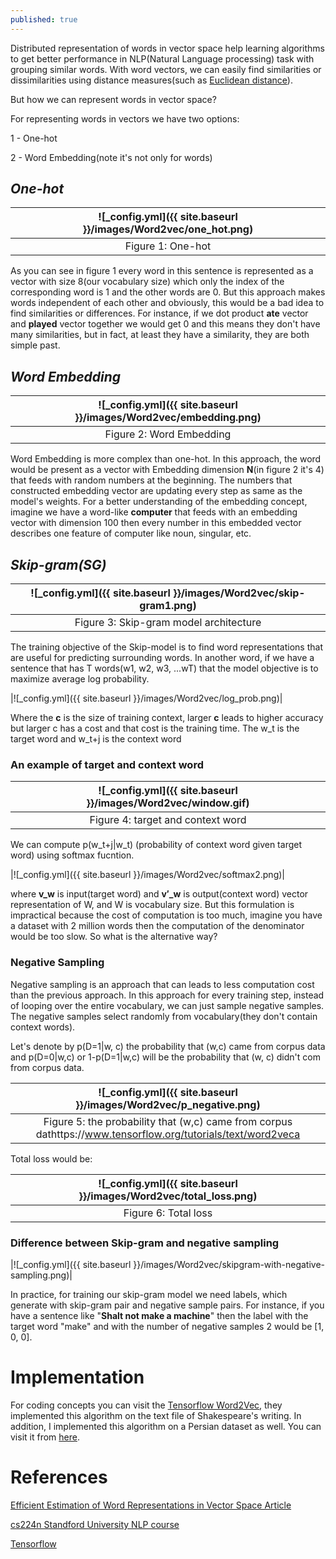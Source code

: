```yaml
---
published: true
---
```

Distributed representation of words in vector space help learning algorithms to get better performance in NLP(Natural Language processing) task with grouping similar words. With word vectors, we can easily find similarities or dissimilarities using distance measures(such as [Euclidean distance](https://en.wikipedia.org/wiki/Euclidean_distance)).

But how we can represent words in vector space?

For representing words in vectors we have two options:

1 - One-hot

2 - Word Embedding(note it's not only for words)


## _One-hot_

|![_config.yml]({{ site.baseurl }}/images/Word2vec/one_hot.png)|
|:--:| 
| Figure 1: One-hot|

As you can see in figure 1 every word in this sentence is represented as a vector with size 8(our vocabulary size) which only the index of the corresponding word is 1 and the other words are 0. But this approach makes words independent of each other and obviously, this would be a bad idea to find similarities or differences.
For instance, if we dot product **ate** vector and **played** vector together we would get 0 and this means they don't have many similarities, but in fact, at least they have a similarity, they are both simple past.

## _Word Embedding_

|![_config.yml]({{ site.baseurl }}/images/Word2vec/embedding.png)|
|:--:| 
| Figure 2: Word Embedding|

Word Embedding is more complex than one-hot. In this approach, the word would be present as a vector with Embedding dimension **N**(in figure 2 it's 4) that feeds with random numbers at the beginning. The numbers that constructed embedding vector are updating every step as same as the model's weights. For a better understanding of the embedding concept, imagine we have a word-like **computer** that feeds with an embedding vector with dimension 100 then every number in this embedded vector describes one feature of computer like noun, singular, etc.


## _Skip-gram(SG)_

|![_config.yml]({{ site.baseurl }}/images/Word2vec/skip-gram1.png)|
|:--:| 
| Figure 3: Skip-gram model architecture|

The training objective of the Skip-model is to find word representations that are useful for 
predicting surrounding words. In another word, if we have a sentence that has T words(w1, w2, w3, ...wT) that the model objective is to maximize average log probability.

|![_config.yml]({{ site.baseurl }}/images/Word2vec/log_prob.png)|

Where the **c** is the size of training context, larger **c** leads to higher accuracy but larger c has a cost and that cost is the training time. The w_t is the target word and w_t+j is the context word

### An example of target and context word

|![_config.yml]({{ site.baseurl }}/images/Word2vec/window.gif)|
|:--:| 
|Figure 4: target and context word|


We can compute p(w_t+j\|w_t) (probability of context word given target word) using softmax fucntion.

|![_config.yml]({{ site.baseurl }}/images/Word2vec/softmax2.png)|

where **v_w** is input(target word) and **v′_w** is output(context word) vector representation of W, and W is vocabulary size. But this formulation is impractical because the cost of computation is too much, imagine you have a dataset with 2 million words then the computation of the denominator would be too slow. So what is the alternative way?

### Negative Sampling

Negative sampling is an approach that can leads to less computation cost than the previous approach. In this approach for every training step, instead of looping over the entire vocabulary, we can just sample negative samples. The negative samples select randomly from vocabulary(they don't contain context words).

Let's denote by p(D=1\|w, c) the probability that (w,c) came from corpus data and p(D=0\|w,c) or
1-p(D=1\|w,c) will be the probability that (w, c) didn't com from corpus data.

|![_config.yml]({{ site.baseurl }}/images/Word2vec/p_negative.png)|
|:--:| 
|Figure 5: the probability that (w,c) came from corpus dathttps://www.tensorflow.org/tutorials/text/word2veca|

Total loss would be:

|![_config.yml]({{ site.baseurl }}/images/Word2vec/total_loss.png)|
|:--:|
|Figure 6: Total loss|

### Difference between Skip-gram and negative sampling

|![_config.yml]({{ site.baseurl }}/images/Word2vec/skipgram-with-negative-sampling.png)|

In practice, for training our skip-gram model we need labels, which generate with skip-gram pair and negative sample pairs. For instance, if you have a sentence like "**Shalt not make a machine**" then the label with the target word "make" and with the number of negative samples 2 would be \[1, 0, 0].

# Implementation

For coding concepts you can visit the [Tensorflow Word2Vec](https://www.tensorflow.org/tutorials/text/word2vec), they implemented this algorithm on the text file of Shakespeare's writing. In addition, I implemented this algorithm on a Persian dataset as well. You can visit it from [here](https://github.com/manishemirani/Word2Vec_Persian).


# References

[Efficient Estimation of Word Representations in Vector Space Article](https://arxiv.org/abs/1301.3781)

[cs224n Standford University NLP course](https://web.stanford.edu/class/archive/cs/cs224n/cs224n.1194/index.html)

[Tensorflow](https://www.tensorflow.org/tutorials/text/word2vec)